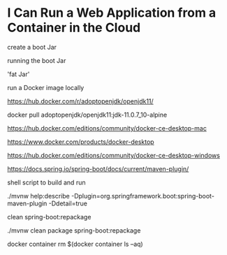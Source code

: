 # I Can Run a Web Application from a Container in the Cloud

create a boot Jar

running the boot Jar

'fat Jar'

run a Docker image locally

https://hub.docker.com/r/adoptopenjdk/openjdk11/

docker pull adoptopenjdk/openjdk11:jdk-11.0.7_10-alpine

https://hub.docker.com/editions/community/docker-ce-desktop-mac

https://www.docker.com/products/docker-desktop

https://hub.docker.com/editions/community/docker-ce-desktop-windows

https://docs.spring.io/spring-boot/docs/current/maven-plugin/

shell script to build and run

./mvnw help:describe -Dplugin=org.springframework.boot:spring-boot-maven-plugin -Ddetail=true

clean spring-boot:repackage

./mvnw clean package spring-boot:repackage

docker container rm $(docker container ls –aq)
